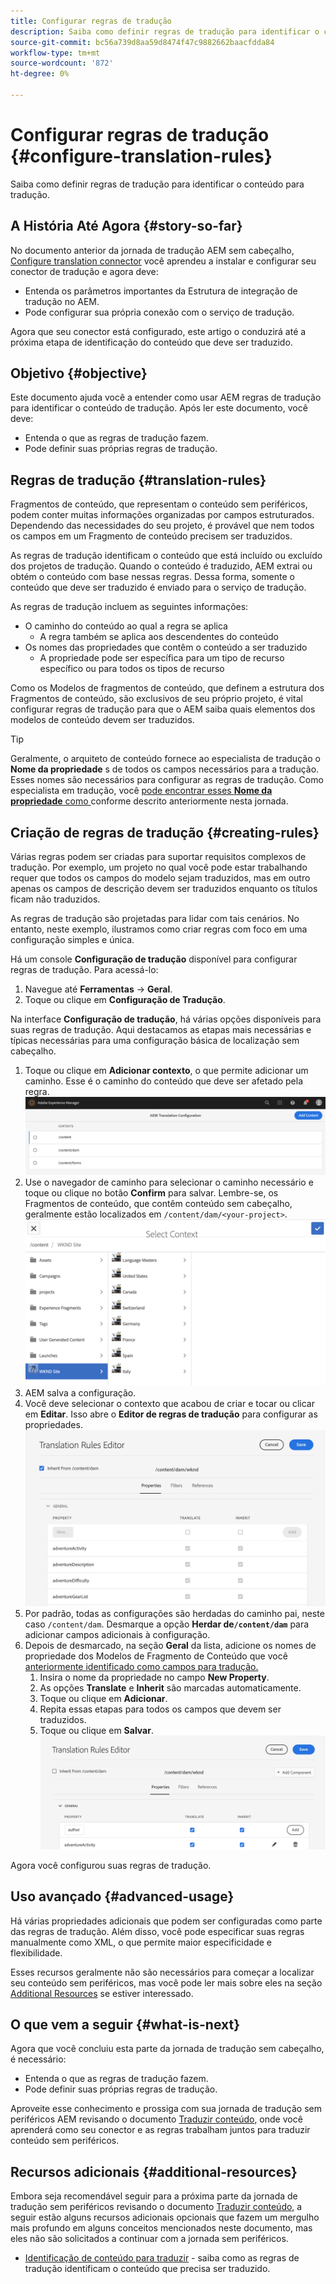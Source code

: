 ```yaml
---
title: Configurar regras de tradução
description: Saiba como definir regras de tradução para identificar o conteúdo para tradução.
source-git-commit: bc56a739d8aa59d8474f47c9882662baacfdda84
workflow-type: tm+mt
source-wordcount: '872'
ht-degree: 0%

---
```


# Configurar regras de tradução {#configure-translation-rules}

Saiba como definir regras de tradução para identificar o conteúdo para tradução.

## A História Até Agora {#story-so-far}

No documento anterior da jornada de tradução AEM sem cabeçalho, [Configure translation connector](configure-connector.md) você aprendeu a instalar e configurar seu conector de tradução e agora deve:

* Entenda os parâmetros importantes da Estrutura de integração de tradução no AEM.
* Pode configurar sua própria conexão com o serviço de tradução.

Agora que seu conector está configurado, este artigo o conduzirá até a próxima etapa de identificação do conteúdo que deve ser traduzido.

## Objetivo {#objective}

Este documento ajuda você a entender como usar AEM regras de tradução para identificar o conteúdo de tradução. Após ler este documento, você deve:

* Entenda o que as regras de tradução fazem.
* Pode definir suas próprias regras de tradução.

## Regras de tradução {#translation-rules}

Fragmentos de conteúdo, que representam o conteúdo sem periféricos, podem conter muitas informações organizadas por campos estruturados. Dependendo das necessidades do seu projeto, é provável que nem todos os campos em um Fragmento de conteúdo precisem ser traduzidos.

As regras de tradução identificam o conteúdo que está incluído ou excluído dos projetos de tradução. Quando o conteúdo é traduzido, AEM extrai ou obtém o conteúdo com base nessas regras. Dessa forma, somente o conteúdo que deve ser traduzido é enviado para o serviço de tradução.

As regras de tradução incluem as seguintes informações:

* O caminho do conteúdo ao qual a regra se aplica
   * A regra também se aplica aos descendentes do conteúdo
* Os nomes das propriedades que contêm o conteúdo a ser traduzido
   * A propriedade pode ser específica para um tipo de recurso específico ou para todos os tipos de recurso

Como os Modelos de fragmentos de conteúdo, que definem a estrutura dos Fragmentos de conteúdo, são exclusivos de seu próprio projeto, é vital configurar regras de tradução para que o AEM saiba quais elementos dos modelos de conteúdo devem ser traduzidos.

>[!TIP]
>
>Geralmente, o arquiteto de conteúdo fornece ao especialista de tradução o **Nome da propriedade** s de todos os campos necessários para a tradução. Esses nomes são necessários para configurar as regras de tradução. Como especialista em tradução, você [pode encontrar esses **Nome da propriedade** como ](getting-started.md#content-modlels) conforme descrito anteriormente nesta jornada.

## Criação de regras de tradução {#creating-rules}

Várias regras podem ser criadas para suportar requisitos complexos de tradução. Por exemplo, um projeto no qual você pode estar trabalhando requer que todos os campos do modelo sejam traduzidos, mas em outro apenas os campos de descrição devem ser traduzidos enquanto os títulos ficam não traduzidos.

As regras de tradução são projetadas para lidar com tais cenários. No entanto, neste exemplo, ilustramos como criar regras com foco em uma configuração simples e única.

Há um console **Configuração de tradução** disponível para configurar regras de tradução. Para acessá-lo:

1. Navegue até **Ferramentas** -> **Geral**.
1. Toque ou clique em **Configuração de Tradução**.

Na interface **Configuração de tradução**, há várias opções disponíveis para suas regras de tradução. Aqui destacamos as etapas mais necessárias e típicas necessárias para uma configuração básica de localização sem cabeçalho.

1. Toque ou clique em **Adicionar contexto**, o que permite adicionar um caminho. Esse é o caminho do conteúdo que deve ser afetado pela regra.
   ![Adicionar contexto](assets/add-translation-context.png)
1. Use o navegador de caminho para selecionar o caminho necessário e toque ou clique no botão **Confirm** para salvar. Lembre-se, os Fragmentos de conteúdo, que contêm conteúdo sem cabeçalho, geralmente estão localizados em `/content/dam/<your-project>`.
   ![Selecione o caminho](assets/select-context.png)
1. AEM salva a configuração.
1. Você deve selecionar o contexto que acabou de criar e tocar ou clicar em **Editar**. Isso abre o **Editor de regras de tradução** para configurar as propriedades.
   ![Editor de regras de tradução](assets/translation-rules-editor.png)
1. Por padrão, todas as configurações são herdadas do caminho pai, neste caso `/content/dam`. Desmarque a opção **Herdar de`/content/dam`** para adicionar campos adicionais à configuração.
1. Depois de desmarcado, na seção **Geral** da lista, adicione os nomes de propriedade dos Modelos de Fragmento de Conteúdo que você [anteriormente identificado como campos para tradução.](getting-started.md#content-models)
   1. Insira o nome da propriedade no campo **New Property**.
   1. As opções **Translate** e **Inherit** são marcadas automaticamente.
   1. Toque ou clique em **Adicionar**.
   1. Repita essas etapas para todos os campos que devem ser traduzidos.
   1. Toque ou clique em **Salvar**.
      ![Adicionar propriedade](assets/add-property.png)

Agora você configurou suas regras de tradução.

## Uso avançado {#advanced-usage}

Há várias propriedades adicionais que podem ser configuradas como parte das regras de tradução. Além disso, você pode especificar suas regras manualmente como XML, o que permite maior especificidade e flexibilidade.

Esses recursos geralmente não são necessários para começar a localizar seu conteúdo sem periféricos, mas você pode ler mais sobre eles na seção [Additional Resources](#additional-resources) se estiver interessado.

## O que vem a seguir {#what-is-next}

Agora que você concluiu esta parte da jornada de tradução sem cabeçalho, é necessário:

* Entenda o que as regras de tradução fazem.
* Pode definir suas próprias regras de tradução.

Aproveite esse conhecimento e prossiga com sua jornada de tradução sem periféricos AEM revisando o documento [Traduzir conteúdo](translate-content.md), onde você aprenderá como seu conector e as regras trabalham juntos para traduzir conteúdo sem periféricos.

## Recursos adicionais {#additional-resources}

Embora seja recomendável seguir para a próxima parte da jornada de tradução sem periféricos revisando o documento [Traduzir conteúdo,](translate-content.md) a seguir estão alguns recursos adicionais opcionais que fazem um mergulho mais profundo em alguns conceitos mencionados neste documento, mas eles não são solicitados a continuar com a jornada sem periféricos.

* [Identificação de conteúdo para traduzir](/help/sites-cloud/administering/translation/rules.md)  - saiba como as regras de tradução identificam o conteúdo que precisa ser traduzido.
